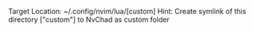 Target Location: ~/.config/nvim/lua/[custom]
Hint: Create symlink of this directory ["custom"] to NvChad as custom folder
